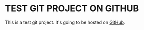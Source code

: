 # TEST GIT PROJECT ON GITHUB

This is a test git project. It's going to be hosted
on [GitHub](github.com).


